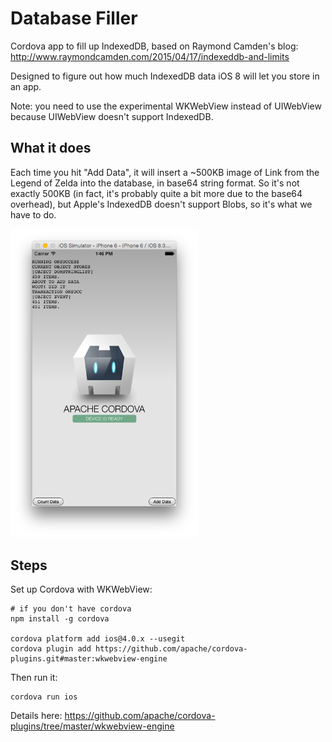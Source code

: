 Database Filler
=========

Cordova app to fill up IndexedDB, based on Raymond Camden's blog: http://www.raymondcamden.com/2015/04/17/indexeddb-and-limits

Designed to figure out how much IndexedDB data iOS 8 will let you store in an app.

Note: you need to use the experimental WKWebView instead of UIWebView because UIWebView
doesn't support IndexedDB.

What it does
---

Each time you hit "Add Data", it will insert a ~500KB image of Link from the Legend of Zelda into the database, in base64 string format. So it's not exactly 500KB (in fact, it's probably quite a bit more due to the base64 overhead), but Apple's IndexedDB doesn't support Blobs, so it's what we have to do.

<img alt="screenshot" src="screenshot.png" width=300/>

Steps
---

Set up Cordova with WKWebView:

```
# if you don't have cordova
npm install -g cordova

cordova platform add ios@4.0.x --usegit
cordova plugin add https://github.com/apache/cordova-plugins.git#master:wkwebview-engine
```

Then run it:

```
cordova run ios
```

Details here: https://github.com/apache/cordova-plugins/tree/master/wkwebview-engine
